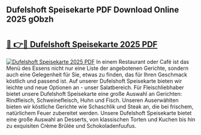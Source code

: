 ## Dufelshoft Speisekarte PDF Download Online 2025 gObzh

# <h2><a href="http://gcb9nd.nevu.top/?p=Dufelshoft+Speisekarte">🔗 👉🔴 Dufelshoft Speisekarte 2025 PDF</a></h2>

[![Dufelshoft Speisekarte 2025 PDF](https://i.imgur.com/dBaPXMq.png)](http://gcb9nd.nevu.top/?p=Dufelshoft+Speisekarte)
In einem Restaurant oder Café ist das Menü des Essens nicht nur eine Liste der angebotenen Gerichte, sondern auch eine Gelegenheit für Sie, etwas zu finden, das für Ihren Geschmack köstlich und passend ist. Auf unserer Dufelshoft Speisekarte bieten wir leichte und neue Optionen an - unser Salatbereich. Für Fleischliebhaber bietet unsere Dufelshoft Speisekarte eine große Auswahl an Gerichten: Rindfleisch, Schweinefleisch, Huhn und Fisch. Unseren Auserwählten bieten wir köstliche Gerichte wie Schaschlik und Steak an, die bei frischem, natürlichem Feuer zubereitet werden. Unsere Dufelshoft Speisekarte bietet eine große Auswahl an Desserts, von klassischen Torten und Kuchen bis hin zu exquisiten Crème Brûlée und Schokoladenfuufus.
